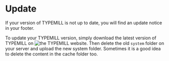 # Update

If your version of TYPEMILL is not up to date, you will find an update notice in your footer. 

To update your TYPEMILL version, simply download the latest version of TYPEMILL on ![the TYPEMILL website](http://typemill.net). Then delete the old `system` folder on your server and upload the new system folder. Sometimes it is a good idea to delete the content in the cache folder too. 